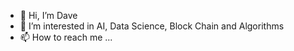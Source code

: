 - 👋 Hi, I’m Dave
- 👀 I’m interested in AI, Data Science, Block Chain and Algorithms
- 📫 How to reach me ...

<!---
dgcmain/dgcmain is a ✨ special ✨ repository because its `README.md` (this file) appears on your GitHub profile.
You can click the Preview link to take a look at your changes.
--->
